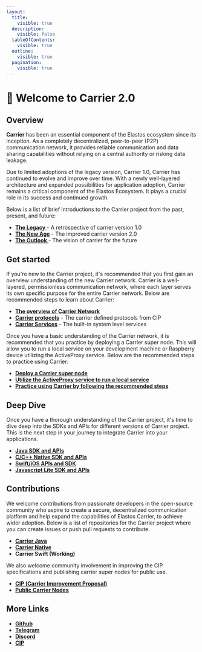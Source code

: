```yaml
---
layout:
  title:
    visible: true
  description:
    visible: false
  tableOfContents:
    visible: true
  outline:
    visible: true
  pagination:
    visible: true
---
```


# 👋 Welcome to Carrier 2.0

## Overview

**Carrier** has been an essential component of the Elastos ecosystem since its inception. As a completely decentralized, peer-to-peer (P2P) communication network, it provides reliable communication and data sharing capabilities without relying on a central authority or risking data leakage.&#x20;

Due to limited adoptions of the legacy version, Carrier 1.0, Carrier has continued to evolve and improve over time. With a newly well-layered architecture and expanded possibilities for application adoption, Carrier remains a critical component of the Elastos Ecosystem. It plays a crucial role in its success and continued growth.

Below is a list of brief introductions to the Carrier project from the past, present, and future:

* [**The Legacy** ](introduction/the-legacy.md) - A retrospective of carrier version 1.0
* [**The New Age**](introduction/the-new-age.md) - The improved carrier version 2.0
* [**The Outlook** ](introduction/the-outlook.md)- The vision of carrier for the future

## Get started

If you're new to the Carrier project, it's recommended that you first gain an overview understanding of the new Carrier network. Carrier is a well-layered, permissionless communication network, where each layer serves its own specific purpose for the entire Carrier network. Below are recommended steps to learn about Carrier:

* [**The overview of Carrier Network**](./#overview)
* [**Carrier protocols**](fundamental/carrier-protocols/) - The carrier defined protocols from CIP
* [**Carrier Services**](fundamental/carrier-services/) - The built-in system level services

Once you have a basic understanding of the Carrier network, it is recommended that you practice by deploying a Carrier super node. This will allow you to run a local service on your development machine or Raspberry device utilizing the ActiveProxy service. Below are the recommended steps to practice using Carrier:

* [**Deploy a Carrier super node**](fundamental/practices/setting-up-carrier-super-node.md)
* [**Utilize the ActiveProxy service to run a local service**](fundamental/practices/walk-through-active-proxy-service.md)
* [**Practice using Carrier by following the recommended steps**](fundamental/practices/practice-in-shell.md)

## Deep Dive

Once you have a thorough understanding of the Carrier project, it's time to dive deep into the SDKs and APIs for different versions of Carrier project. This is the next step in your journey to integrate Carrier into your applications.

* [**Java SDK and APIs**](developer/java.md)
* [**C/C++ Native SDK and APIs**](developer/c-c++.md)
* [**Swift/iOS APIs and SDK**](http://localhost:5000/o/-MiuJMlYEx2aazGrKrUY/s/vUu27GQSAeqmivH4yylC/)
* [**Javascript Lite SDK and APIs**](developer/javascript.md)

## Contributions

We welcome contributions from passionate developers in the open-source community who aspire to create a secure, decentralized communication platform and help expand the capabilities of Elastos Carrier, to achieve wider adoption. Below is a list of repositories for the Carrier project where you can create issues or push pull requests to contribute.

* [**Carrier Java**](https://github.com/elastos/Elastos.Carrier.Java)
* [**Carrier Native**](https://github.com/elastos/Elastos.Carrier.Native)
* **Carrier Swift (Working)**

We also welcome community involvement in improving the CIP specifications and publishing carrier super nodes for public use.

* [**CIP (Carrier Improvement Proposal)**](https://github.com/trinity-tech-io/awesome-carrier)
* [**Public Carrier Nodes**](https://github.com/trinity-tech-io/public-carrier-nodes)

## More Links

* [**Github**](https://github.com/elastos/Elastos.Carrier.Java)
* [**Telegram**](https://t.me/awesomecarrier)
* [**Discord**](https://discord.gg/PfhEeuu2)
* [**CIP**](https://github.com/trinity-tech-io/awesome-carrier)
